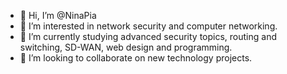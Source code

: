- 👋 Hi, I’m @NinaPia
- 👀 I’m interested in network security and computer networking.
- 🌱 I’m currently studying advanced security topics, routing and switching, SD-WAN, web design and programming.
- 💞️ I’m looking to collaborate on new technology projects.


<!---
NinaPia/NinaPia is a ✨ special ✨ repository because its `README.md` (this file) appears on your GitHub profile.
You can click the Preview link to take a look at your changes.
--->
